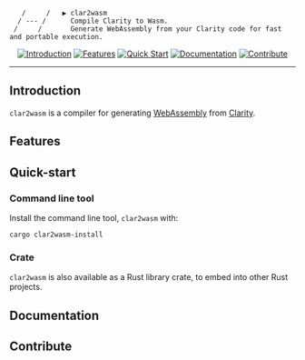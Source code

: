        /     /   ▶ clar2wasm
      / --- /      Compile Clarity to Wasm.
     /     /       Generate WebAssembly from your Clarity code for fast and portable execution.

<div align="center">

[![Introduction](https://img.shields.io/badge/%23-%20Introduction%20-orange?labelColor=gray)](#introduction)
[![Features](https://img.shields.io/badge/%23-Features-orange?labelColor=gray)](#features)
[![Quick Start](https://img.shields.io/badge/%23-Quick%20Start-orange?labelColor=gray)](#quick-start)
[![Documentation](https://img.shields.io/badge/%23-Documentation-orange?labelColor=gray)](#documentation)
[![Contribute](https://img.shields.io/badge/%23-Contribute-orange?labelColor=gray)](#contribute)

</div>

***

## Introduction

`clar2wasm` is a compiler for generating [WebAssembly](https://webassembly.org/) from [Clarity](https://github.com/clarity-lang/reference).

## Features

## Quick-start

### Command line tool
Install the command line tool, `clar2wasm` with:

```
cargo clar2wasm-install
```

### Crate

`clar2wasm` is also available as a Rust library crate, to embed into other Rust projects.

## Documentation

## Contribute
